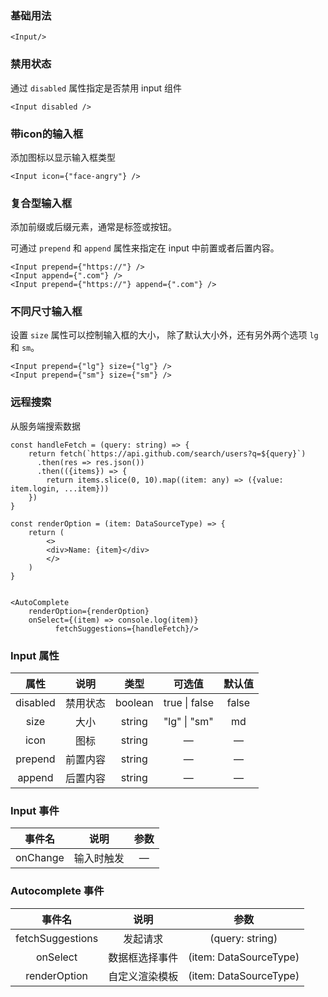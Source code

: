 ### 基础用法

```tsx
<Input/>
```

### 禁用状态

通过 `disabled` 属性指定是否禁用 input 组件

```tsx
<Input disabled />
```

### 带icon的输入框

添加图标以显示输入框类型

```tsx
<Input icon={"face-angry"} />
```

### 复合型输入框

添加前缀或后缀元素，通常是标签或按钮。

可通过 `prepend` 和 `append` 属性来指定在 input 中前置或者后置内容。

```tsx
<Input prepend={"https://"} />
<Input append={".com"} />
<Input prepend={"https://"} append={".com"} />
```

### 不同尺寸输入框

设置 `size` 属性可以控制输入框的大小， 除了默认大小外，还有另外两个选项 `lg` 和 `sm`。

```tsx
<Input prepend={"lg"} size={"lg"} />
<Input prepend={"sm"} size={"sm"} />
```

### 远程搜索

从服务端搜索数据

```tsx
const handleFetch = (query: string) => {
    return fetch(`https://api.github.com/search/users?q=${query}`)
      .then(res => res.json())
      .then(({items}) => {
        return items.slice(0, 10).map((item: any) => ({value: item.login, ...item}))
    })
}

const renderOption = (item: DataSourceType) => {
    return (
        <>
        <div>Name: {item}</div>
        </>
    )
}


<AutoComplete
    renderOption={renderOption}
    onSelect={(item) => console.log(item)}
          fetchSuggestions={handleFetch}/>
```

### Input 属性

|   属性   |   说明   |  类型   |    可选值     | 默认值 |
| :------: | :------: | :-----: | :-----------: | :----: |
| disabled | 禁用状态 | boolean | true \| false | false  |
|   size   |   大小   | string  | "lg" \| "sm"  |   md   |
|   icon   |   图标   | string  |       —       |   —    |
| prepend  | 前置内容 | string  |       —       |   —    |
|  append  | 后置内容 | string  |       —       |   —    |

### Input 事件

|  事件名  |    说明    | 参数 |
| :------: | :--------: | :--: |
| onChange | 输入时触发 |  —   |

### Autocomplete 事件

|      事件名      |      说明      |          参数          |
| :--------------: | :------------: | :--------------------: |
| fetchSuggestions |    发起请求    |    (query: string)     |
|     onSelect     | 数据框选择事件 | (item: DataSourceType) |
|   renderOption   | 自定义渲染模板 | (item: DataSourceType) |

